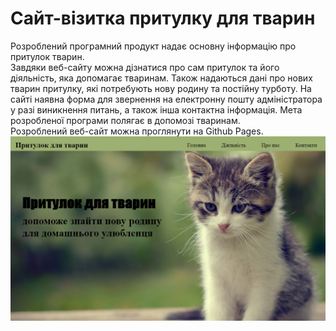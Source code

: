# Сайт-візитка притулку для тварин
Розроблений програмний продукт надає основну інформацію про притулок тварин.<br>
Завдяки веб-сайту можна дізнатися про сам притулок та його діяльність, яка допомагає тваринам. Також надаються дані про нових тварин притулку, які потребують нову родину та постійну турботу.
На сайті наявна форма для звернення на електронну пошту адміністратора у разі виникнення питань, а також інша контактна інформація. 
Мета розробленої програми полягає в допомозі тваринам.<br>
Розроблений веб-сайт можна проглянути на Github Pages.
![Image alt](https://github.com/nnastia/shelter.github.io/blob/main/shelterhtmlt.png)
